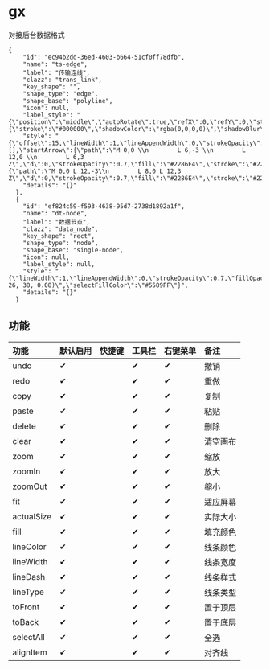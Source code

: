 # gx
对接后台数据格式
```
{
    "id": "ec94b2dd-36ed-4603-b664-51cf0ff78dfb",
    "name": "ts-edge",
    "label": "传输连线",
    "clazz": "trans_link",
    "key_shape": "",
    "shape_type": "edge",
    "shape_base": "polyline",
    "icon": null,
    "label_style": "{\"position\":\"middle\",\"autoRotate\":true,\"refX\":0,\"refY\":0,\"style\":{\"stroke\":\"#000000\",\"shadowColor\":\"rgba(0,0,0,0)\",\"shadowBlur\":0,\"lineWidth\":0,\"lineAppendWidth\":0,\"strokeOpacity\":1,\"fillOpacity\":1,\"fontSize\":12,\"fontWeight\":\"normal\",\"textAlign\":\"center\",\"textBaseline\":\"middle\",\"fill\":\"#595959\"}}",
    "style": "{\"offset\":15,\"lineWidth\":1,\"lineAppendWidth\":0,\"strokeOpacity\":0.7,\"radius\":4,\"stroke\":\"#2286E4\",\"hoverStrokeColor\":\"#F70404\",\"selectStrokeColor\":\"#FF25FF\",\"shadowOffsetX\":0,\"shadowOffsetY\":0,\"shadowBlur\":0,\"shadowColor\":\"rgba(0,0,0,0)\",\"_startArrow\":\"diamond\",\"_endArrow\":\"vee\",\"lineDash\":[],\"startArrow\":{\"path\":\"M 0,0 \\n        L 6,-3 \\n        L 12,0 \\n        L 6,3 Z\",\"d\":0,\"strokeOpacity\":0.7,\"fill\":\"#2286E4\",\"stroke\":\"#2286E4\"},\"endArrow\":{\"path\":\"M 0,0 L 12,-3\\n        L 8,0 L 12,3 Z\",\"d\":0,\"strokeOpacity\":0.7,\"fill\":\"#2286E4\",\"stroke\":\"#2286E4\"}}",
    "details": "{}"
  },
  {
    "id": "ef824c59-f593-4638-95d7-2738d1892a1f",
    "name": "dt-node",
    "label": "数据节点",
    "clazz": "data_node",
    "key_shape": "rect",
    "shape_type": "node",
    "shape_base": "single-node",
    "icon": null,
    "label_style": null,
    "style": "{\"lineWidth\":1,\"lineAppendWidth\":0,\"strokeOpacity\":0.7,\"fillOpacity\":1,\"width\":80,\"height\":40,\"radius\":4,\"stroke\":\"#1890FF\",\"fill\":\"#E7F7FE\",\"shadowOffsetX\":0,\"shadowOffsetY\":4,\"shadowBlur\":10,\"shadowColor\":\"rgba(13, 26, 38, 0.08)\",\"selectFillColor\":\"#5589FF\"}",
    "details": "{}"
  }
 ```
## 功能

| 功能       | 默认启用 | 快捷键            | 工具栏 | 右键菜单 | 备注   |
| :--------- | :--- | :--------------- | :----- | :----- | :---- |
| undo       | ✔   |                   | ✔     | ✔      | 撤销 | 
| redo       | ✔   |                   | ✔     | ✔      | 重做 | 
| copy       | ✔   |                   | ✔     | ✔      | 复制 | 
| paste      | ✔   |                   | ✔     | ✔      | 粘贴 | 
| delete     | ✔   |                   | ✔     | ✔      | 删除 | 
| clear      | ✔   |                   | ✔     | ✔      | 清空画布 |
| zoom       | ✔   |                   | ✔     | ✔      | 缩放 |
| zoomIn     | ✔   |                   | ✔     | ✔      | 放大 |
| zoomOut    | ✔   |                   | ✔     | ✔      | 缩小 |
| fit        | ✔   |                   | ✔     | ✔      | 适应屏幕 |
| actualSize | ✔   |                   | ✔     | ✔      | 实际大小 |
| fill       | ✔   |                   | ✔     | ✔      | 填充颜色 |
| lineColor  | ✔   |                   | ✔     | ✔      | 线条颜色 |
| lineWidth  | ✔   |                   | ✔     | ✔      | 线条宽度 |
| lineDash   | ✔   |                   | ✔     | ✔      | 线条样式 |
| lineType   | ✔   |                   | ✔     | ✔      | 线条类型 |
| toFront    | ✔   |                   | ✔     | ✔      | 置于顶层 |
| toBack     | ✔   |                   | ✔     | ✔      | 置于底层 |
| selectAll  | ✔   |                   | ✔     | ✔      | 全选 |
| alignItem  | ✔   |                   | ✔     | ✔      | 对齐线 |
